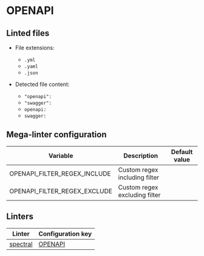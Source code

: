 <!-- markdownlint-disable MD003 MD020 MD033 MD041 -->
<!-- Generated by .automation/build.py, please do not update manually -->
# OPENAPI

## Linted files

- File extensions:
  - `.yml`
  - `.yaml`
  - `.json`

- Detected file content:
  - `"openapi":`
  - `"swagger":`
  - `openapi:`
  - `swagger:`

## Mega-linter configuration

| Variable | Description | Default value |
| ----------------- | -------------- | -------------- |
| OPENAPI_FILTER_REGEX_INCLUDE | Custom regex including filter |  |
| OPENAPI_FILTER_REGEX_EXCLUDE | Custom regex excluding filter |  |

## Linters

| Linter | Configuration key |
| ------ | ----------------- |
| [spectral](https://github.com/nvuillam/mega-linter/tree/master/docs/descriptors/openapi_spectral.md#readme) | [OPENAPI](https://github.com/nvuillam/mega-linter/tree/master/docs/descriptors/openapi_spectral.md#readme) |
